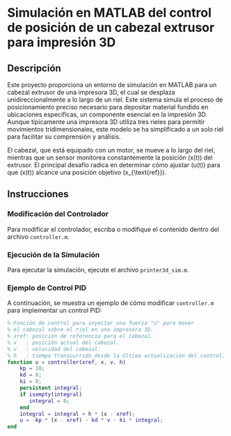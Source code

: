 # Simulación en MATLAB del control de posición de un cabezal extrusor para impresión 3D

## Descripción

Este proyecto proporciona un entorno de simulación en MATLAB para un cabezal extrusor de una impresora 3D, el cual se desplaza unidireccionalmente a lo largo de un riel. Este sistema simula el proceso de posicionamiento preciso necesario para depositar material fundido en ubicaciones específicas, un componente esencial en la impresión 3D. Aunque típicamente una impresora 3D utiliza tres rieles para permitir movimientos tridimensionales, este modelo se ha simplificado a un solo riel para facilitar su comprensión y análisis.

El cabezal, que está equipado con un motor, se mueve a lo largo del riel, mientras que un sensor monitorea constantemente la posición \(x(t)\) del extrusor. El principal desafío radica en determinar cómo ajustar \(u(t)\) para que \(x(t)\) alcance una posición objetivo \(x_{\text{ref}}\).

## Instrucciones

### Modificación del Controlador

Para modificar el controlador, escriba o modifique el contenido dentro del archivo `controller.m`.

### Ejecución de la Simulación

Para ejecutar la simulación, ejecute el archivo `printer3d_sim.m`.

### Ejemplo de Control PID

A continuación, se muestra un ejemplo de cómo modificar `controller.m` para implementar un control PID:

```matlab
% Función de control para inyectar una fuerza "u" para mover
% el cabezal sobre el riel en una impresora 3D.
% xref: posición de referencia para el cabezal.
% x   : posición actual del cabezal.
% v   : velocidad del cabezal.
% h   : tiempo transcurrido desde la última actualización del control.
function u = controller(xref, x, v, h)
    kp = 10;
    kd = 8;
    ki = 0;
    persistent integral;
    if isempty(integral)
       integral = 0; 
    end
    integral = integral + h * (x - xref);
    u = -kp * (x - xref) - kd * v - ki * integral;
end
